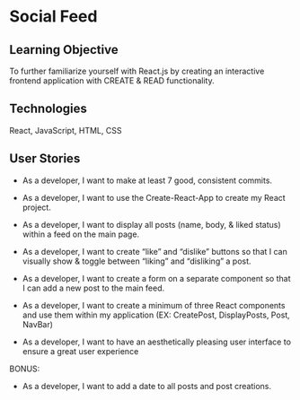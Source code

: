 # Social Feed

## Learning Objective

To further familiarize yourself with React.js by creating an interactive frontend application with CREATE & READ functionality.

## Technologies

React, JavaScript, HTML, CSS

## User Stories

- As a developer, I want to make at least 7 good, consistent commits.

- As a developer, I want to use the Create-React-App to create my React project.

- As a developer, I want to display all posts (name, body, & liked status) within a feed on the main page.

- As a developer, I want to create “like” and “dislike” buttons so that I can visually show & toggle between “liking” and “disliking” a post.

- As a developer, I want to create a form on a separate component so that I can add a new post to the main feed.

- As a developer, I want to create a minimum of three React components and use them within my application (EX: CreatePost, DisplayPosts, Post, NavBar)

- As a developer, I want to have an aesthetically pleasing user interface to ensure a great user experience

BONUS:

- As a developer, I want to add a date to all posts and post creations.